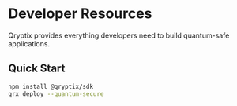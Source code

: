 # Developer Resources

Qryptix provides everything developers need to build quantum-safe applications.

## Quick Start
```bash
npm install @qryptix/sdk
qrx deploy --quantum-secure
